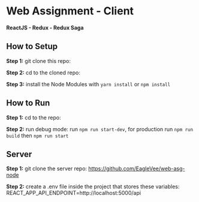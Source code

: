 # Web Assignment - Client
**ReactJS - Redux - Redux Saga**

## How to Setup

**Step 1:** git clone this repo:

**Step 2:** cd to the cloned repo:

**Step 3:** install the Node Modules with `yarn install` or `npm install`

## How to Run

**Step 1:** cd to the repo:

**Step 2:** run debug mode: run `npm run start-dev`, for production run `npm run build` then `npm run start`

## Server

**Step 1:** git clone the server repo: https://github.com/EagleVee/web-asg-node

**Step 2:** create a .env file inside the project that stores these variables:
REACT_APP_API_ENDPOINT=http://localhost:5000/api
